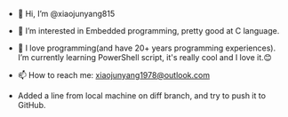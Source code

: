 - 👋 Hi, I’m @xiaojunyang815
- 👀 I’m interested in Embedded programming, pretty good at C language.
- 🌱 I love programming(and have 20+ years programming experiences). I’m currently learning PowerShell script, it's really cool and I love it.😊 
- 📫 How to reach me: xiaojunyang1978@outlook.com

- Added a line from local machine on diff branch, and try to push it to GitHub.

<!---
xiaojunyang815/xiaojunyang815 is a ✨ special ✨ repository because its `README.md` (this file) appears on your GitHub profile.
You can click the Preview link to take a look at your changes.
--->
